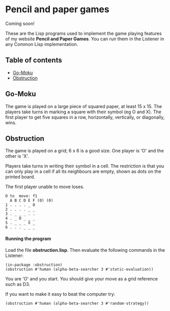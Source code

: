 # Pencil and paper games
Coming soon!

These are the Lisp programs used to implement the game playing features of my website **Pencil and Paper Games**. You can run them in the Listener in any Common Lisp implementation.

## Table of contents
* [Go-Moku](#go-moku)
* [Obstruction](#obstruction)


## Go-Moku
The game is played on a large piece of squared paper, at least 15 x 15. The players take turns in marking a square with their symbol (eg O and X). The first player to get five squares in a row, horizontally, vertically, or diagonally, wins.

## Obstruction
The game is played on a grid; 6 x 6 is a good size. One player is 'O' and the other is 'X'.

Players take turns in writing their symbol in a cell. The restriction is that you can only play in a cell if all its neighbours are empty, shown as dots on the printed board.

The first player unable to move loses.
````text
O to  move: f1
  A B C D E F (0) (0)
1 . . . . _ O 
2 . . . . _ _ 
3 . _ _ _ . . 
4 . _ O _ _ _ 
5 . _ _ _ X _ 
6 . . . _ _ _ 
````
#### Running the program

Load the file **obstruction.lisp**. Then evaluate the following commands in the Listener:

    (in-package :obstruction)
    (obstruction #'human (alpha-beta-searcher 3 #'static-evaluation))
    
You are 'O' and you start. You should give your move as a grid reference such as D3. 

If you want to make it easy to beat the computer try:

    (obstruction #'human (alpha-beta-searcher 3 #'random-strategy))

